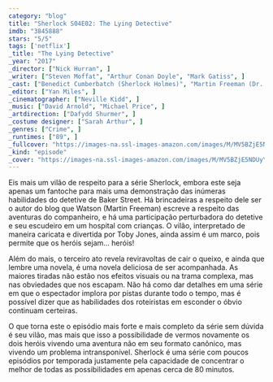 ```yaml
---
category: "blog"
title: "Sherlock S04E02: The Lying Detective"
imdb: "3845888"
stars: "5/5"
tags: ['netflix']
_title: "The Lying Detective"
_year: "2017"
_director: ["Nick Hurran", ]
_writer: ["Steven Moffat", "Arthur Conan Doyle", "Mark Gatiss", ]
_cast: ["Benedict Cumberbatch (Sherlock Holmes)", "Martin Freeman (Dr. John Watson)", "Una Stubbs (Mrs. Hudson)", "Rupert Graves (DI Lestrade)", "Mark Gatiss (Mycroft Holmes)", "Louise Brealey (Molly Hooper)", "Amanda Abbington (Mary Watson)", "Toby Jones (Culverton Smith)", "Lindsay Duncan (Lady Smallwood)", ]
_editor: ["Yan Miles", ]
_cinematographer: ["Neville Kidd", ]
_music: ["David Arnold", "Michael Price", ]
_artdirection: ["Dafydd Shurmer", ]
_costume designer: ["Sarah Arthur", ]
_genres: ["Crime", ]
_runtimes: ["89", ]
_fullcover: "https://images-na.ssl-images-amazon.com/images/M/MV5BZjE5NDUyYjctOGExYy00ZWI2LTkyNzctODFhYjE4NmI0OTJjL2ltYWdlL2ltYWdlXkEyXkFqcGdeQXVyMjExMjk0ODk@.jpg"
_kind: "episode"
_cover: "https://images-na.ssl-images-amazon.com/images/M/MV5BZjE5NDUyYjctOGExYy00ZWI2LTkyNzctODFhYjE4NmI0OTJjL2ltYWdlL2ltYWdlXkEyXkFqcGdeQXVyMjExMjk0ODk@._V1._SX100_SY56_.jpg"
---
```

Eis mais um vilão de respeito para a série Sherlock, embora este seja apenas um fantoche para mais uma demonstração das inúmeras habilidades do detetive de Baker Street. Há brincadeiras a respeito dele ser o autor do blog que Watson (Martin Freeman) escreve a respeito das aventuras do companheiro, e há uma participação perturbadora do detetive e seu escudeiro em um hospital com crianças. O vilão, interpretado de maneira caricata e divertida por Toby Jones, ainda assim é um marco, pois permite que os heróis sejam... heróis!

Além do mais, o terceiro ato revela reviravoltas de cair o queixo, e ainda que lembre uma novela, é uma novela deliciosa de ser acompanhada. As maiores tiradas não estão nos efeitos visuais ou na trama complexa, mas nas obviedades que nos escapam. Não há como dar detalhes em uma série em que o espectador implora por pistas durante todo o tempo, mas é possível dizer que as habilidades dos roteiristas em esconder o óbvio continuam certeiras.

O que torna este o episódio mais forte e mais completo da série sem dúvida é seu vilão, mas mais que isso a possibilidade de vermos novamente os dois heróis vivendo uma aventura não em seu formato canônico, mas vivendo um problema intransponível. Sherlock é uma série com poucos episódios por temporada justamente pela capacidade de concentrar o melhor de todas as possibilidades em apenas cerca de 80 minutos.
